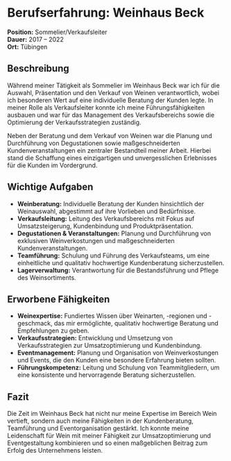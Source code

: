 # Berufserfahrung: Weinhaus Beck

**Position:** Sommelier/Verkaufsleiter  
**Dauer:** 2017 – 2022  
**Ort:** Tübingen

## Beschreibung

Während meiner Tätigkeit als Sommelier im Weinhaus Beck war ich für die Auswahl, Präsentation und den Verkauf von Weinen verantwortlich, wobei ich besonderen Wert auf eine individuelle Beratung der Kunden legte. In meiner Rolle als Verkaufsleiter konnte ich meine Führungsfähigkeiten ausbauen und war für das Management des Verkaufsbereichs sowie die Optimierung der Verkaufsstrategien zuständig.

Neben der Beratung und dem Verkauf von Weinen war die Planung und Durchführung von Degustationen sowie maßgeschneiderten Kundenveranstaltungen ein zentraler Bestandteil meiner Arbeit. Hierbei stand die Schaffung eines einzigartigen und unvergesslichen Erlebnisses für die Kunden im Vordergrund.

## Wichtige Aufgaben

- **Weinberatung:** Individuelle Beratung der Kunden hinsichtlich der Weinauswahl, abgestimmt auf ihre Vorlieben und Bedürfnisse.
- **Verkaufsleitung:** Leitung des Verkaufsbereichs mit Fokus auf Umsatzsteigerung, Kundenbindung und Produktpräsentation.
- **Degustationen & Veranstaltungen:** Planung und Durchführung von exklusiven Weinverkostungen und maßgeschneiderten Kundenveranstaltungen.
- **Teamführung:** Schulung und Führung des Verkaufsteams, um eine einheitliche und qualitativ hochwertige Kundenberatung sicherzustellen.
- **Lagerverwaltung:** Verantwortung für die Bestandsführung und Pflege des Weinsortiments.

## Erworbene Fähigkeiten

- **Weinexpertise:** Fundiertes Wissen über Weinarten, -regionen und -geschmack, das mir ermöglichte, qualitativ hochwertige Beratung und Empfehlungen zu geben.
- **Verkaufsstrategien:** Entwicklung und Umsetzung von Verkaufsstrategien zur Umsatzoptimierung und Kundenbindung.
- **Eventmanagement:** Planung und Organisation von Weinverkostungen und Events, die den Kunden eine besondere Erfahrung bieten sollten.
- **Führungskompetenz:** Leitung und Schulung von Teammitgliedern, um eine konsistente und hervorragende Beratung sicherzustellen.

## Fazit

Die Zeit im Weinhaus Beck hat nicht nur meine Expertise im Bereich Wein vertieft, sondern auch meine Fähigkeiten in der Kundenberatung, Teamführung und Eventorganisation gestärkt. Ich konnte meine Leidenschaft für Wein mit meiner Fähigkeit zur Umsatzoptimierung und Eventgestaltung kombinieren und so einen maßgeblichen Beitrag zum Erfolg des Unternehmens leisten.
